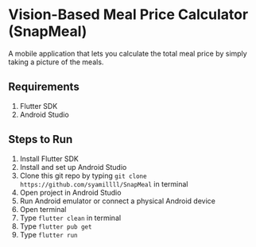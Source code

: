 # Vision-Based Meal Price Calculator (SnapMeal)

A mobile application that lets you calculate the total meal price by simply taking a picture of the meals.

## Requirements
1. Flutter SDK
2. Android Studio

## Steps to Run
1. Install Flutter SDK
2. Install and set up Android Studio
4. Clone this git repo by typing `git clone https://github.com/syamillll/SnapMeal` in terminal
5. Open project in Android Studio
6. Run Android emulator or connect a physical Android device
7. Open terminal
8. Type `flutter clean` in terminal
9. Type `flutter pub get`
10. Type `flutter run` 
